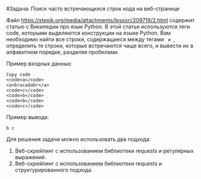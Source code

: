 #Задача: Поиск часто встречающихся строк кода на веб-странице

Файл https://stepik.org/media/attachments/lesson/209719/2.html содержит статью с Википедии про язык Python. В этой 
статье используются теги code, которыми выделяются конструкции на языке Python. Вам необходимо найти все строки, 
содержащиеся между тегами <code> и </code>, определить те строки, которые встречаются чаще всего, и вывести их в 
алфавитном порядке, разделяя пробелами.

Пример входных данных:

```
Copy code
<code>a</code>
<a>bracadabr</a>
<code>c</code>
<code>b</code>
<code>b</code>
<code>c</code>
```
Пример вывода:

```
b c
```
Для решения задачи можно использовать два подхода:

1. Веб-скрейпинг с использованием библиотеки requests и регулярных выражений.
2. Веб-скрейпинг с использованием библиотеки requests и структурированного подхода.
